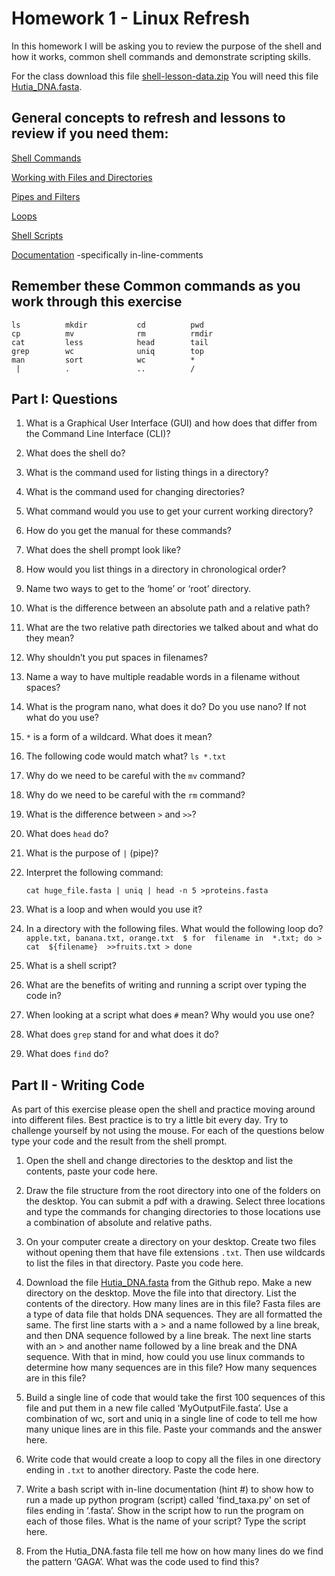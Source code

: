 # Homework 1 - Linux Refresh

In this homework I will be asking you to review the purpose of the shell and how it works, common shell commands and demonstrate scripting skills. 

For the class download this file [shell-lesson-data.zip](https://swcarpentry.github.io/shell-novice/data/shell-lesson-data.zip)
You will need this file [Hutia_DNA.fasta](https://www.dropbox.com/s/07y610c8zt63nt5/Hutia_DNA.fasta?dl=0).

## General concepts to refresh and lessons to review if you need them:

[Shell Commands](http://swcarpentry.github.io/shell-novice/01-intro/index.html)

[Working with Files and Directories](http://swcarpentry.github.io/shell-novice/03-create/index.html)

[Pipes and Filters](http://swcarpentry.github.io/shell-novice/04-pipefilter/index.html)

[Loops](http://swcarpentry.github.io/shell-novice/05-loop/index.html)

[Shell Scripts](http://swcarpentry.github.io/shell-novice/06-script/index.html)

[Documentation](https://blog.submain.com/code-documentation-the-complete-beginners-guide/) -specifically in-line-comments

## Remember these Common commands as you work through this exercise

    ls          mkdir           cd          pwd
    cp          mv              rm          rmdir 		
    cat         less            head        tail
    grep        wc              uniq        top
    man         sort            wc          * 
     |          .               ..          /


## Part I: Questions

1. 	What is a Graphical User Interface (GUI) and how does that differ from the Command Line Interface (CLI)?

2.	What does the shell do?

3.	What is the command used for listing things in a directory?

4.	What is the command used for changing directories?

5.	What command would you use to get your current working directory?

6.	How do you get the manual for these commands?

7.	What does the shell prompt look like?

8.	How would you list things in a directory in chronological order?

9.	Name two ways to get to the ‘home’ or ‘root’ directory.

10.	What is the difference between an absolute path and a relative path?

11.	What are the two relative path directories we talked about and what do they mean?

12.	Why shouldn’t you put spaces in filenames?

13.	Name a way to have multiple readable words in a filename without spaces?

14.	What is the program nano, what does it do? Do you use nano? If not what do you use?

15.	``*`` is a form of a wildcard. What does it mean?

16.	The following code would match what? 
		```ls *.txt``` 

17.	Why do we need to be careful with the ```mv``` command?

18.	Why do we need to be careful with the ```rm``` command?

19.	What is the difference between ```>``` and ```>>```?

20.	What does ```head``` do? 

21.	What is the purpose of ```|``` (pipe)?

22.	Interpret the following command:

	```cat huge_file.fasta | uniq | head -n 5 >proteins.fasta```

23.	What is a loop and when would you use it?

24.	In a directory with the following files. What would the following loop do?
         ```apple.txt, banana.txt, orange.txt 
		$ for  filename in  *.txt; do
		> cat  ${filename}  >>fruits.txt
		> done
		```
25.	What is a shell script?

26.	What are the benefits of writing and running a script over typing the code in?

27.	When looking at a script what does ```#``` mean? Why would you use one?

28.	What does ```grep``` stand for and what does it do?

29.	What does ```find``` do?



## Part II - Writing Code

As part of this exercise please open the shell and practice moving around into different files.  Best practice is to try a little bit every day. Try to challenge yourself by not using the mouse. For each of the questions below type your code and the result from the shell prompt.

1.	Open the shell and change directories to the desktop and list the contents, paste your code here.

2.	Draw the file structure from the root directory into one of the folders on the desktop.  You can submit a pdf with a drawing. Select three locations and type the commands for changing directories to those locations use a combination of absolute and relative paths. 

3.	On your computer create a directory on your desktop.  Create two files without opening them that have file extensions ```.txt```. Then use wildcards to list the files in that directory.  Paste you code here.

4.	Download the file [Hutia_DNA.fasta](https://www.dropbox.com/s/07y610c8zt63nt5/Hutia_DNA.fasta?dl=0) from the Github repo. Make a new directory on the desktop. Move the file into that directory. List the contents of the directory.  How many lines are in this file? Fasta files are a type of data file that holds DNA sequences. They are all formatted the same. The first line starts with a > and a name followed by a line break, and then DNA sequence followed by a line break. The next line starts with an > and another name followed by a line break and the DNA sequence. With that in mind, how could you use linux commands to determine how many sequences are in this file? How many sequences are in this file?

5.	Build a single line of code that would take the first 100 sequences of this file and put them in a new file called ‘MyOutputFile.fasta’. Use a combination of wc, sort and uniq in a single line of code to tell me how many unique lines are in this file.  Paste your commands and the answer here.

6.	Write code that would create a loop to copy all the files in one directory ending in ```.txt``` to another directory. Paste the code here.  


7.	Write a bash script with in-line documentation (hint #) to show how to run a made up python program (script) called 'find_taxa.py' on set of files ending in ‘.fasta’. Show in the script how to run the program on each of those files. What is the name of your script? Type the script here. 

 
8.	From the Hutia_DNA.fasta file tell me how on how many lines do we find the pattern ‘GAGA’. What was the code used to find this?


